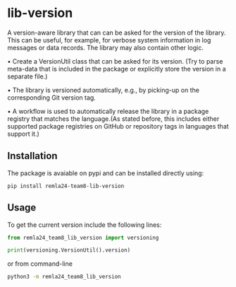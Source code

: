 # lib-version

A version-aware library that can can be asked for the version of the library. This can be useful, for example, for verbose system information in log messages or data records. The library may also contain other logic.

• Create a VersionUtil class that can be asked for its version.
(Try to parse meta-data that is included in the package or explicitly store the version in a separate file.)

• The library is versioned automatically, e.g., by picking-up on the corresponding Git version tag.

• A workflow is used to automatically release the library in a package registry that matches the language.(As stated before, this includes either supported package registries on GitHub or repository tags in languages that support it.)

## Installation
The package is avaiable on pypi and can be installed directly using:

```shell
pip install remla24-team8-lib-version
```

## Usage

To get the current version include the following lines:

```python
from remla24_team8_lib_version import versioning

print(versioning.VersionUtil().version)
```
or from command-line

```bash
python3 -m remla24_team8_lib_version
```

